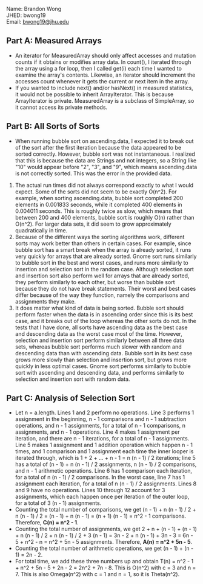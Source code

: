 Name: Brandon Wong  
JHED: bwong19  
Email: bwong19@jhu.edu  

## Part A: Measured Arrays

* An iterator for MeasuredArray should only affect accesses and mutation counts if it obtains or modifies array data. In count(), I iterated through the array using a for loop, then I called get(i) each time I wanted to examine the array's contents. Likewise, an iterator should increment the accesses count whenever it gets the current or next item in the array.
* If you wanted to include next() and/or hasNext() in measured statistics, it would not be possible to inherit ArrayIterator. This is because ArrayIterator is private. MeasuredArray is a subclass of SimpleArray, so it cannot access its private methods.


## Part B: All Sorts of Sorts

* When running bubble sort on ascending.data, I expected it to break out of the sort after the first iteration because the data appeared to be sorted correctly. However, bubble sort was not instantaneous. I realized that this is because the data are Strings and not integers, so a String like "10" would appear before "2", "3", and "9", which means ascending.data is not correctly sorted. This was the error in the provided data.

1. The actual run times did not always correspond exactly to what I would expect. Some of the sorts did not seem to be exactly O(n^2). For example, when sorting ascending.data, bubble sort completed 200 elements in 0.001833 seconds, while it completed 400 elements in 0.004011 seconds. This is roughly twice as slow, which means that between 200 and 400 elements, bubble sort is roughly O(n) rather than O(n^2). For larger data sets, it did seem to grow approximately quadratically in time.
2. Because of the different ways the sorting algorithms work, different sorts may work better than others in certain cases. For example, since bubble sort has a smart break when the array is already sorted, it runs very quickly for arrays that are already sorted. Gnome sort runs similarly to bubble sort in the best and worst cases, and runs more similarly to insertion and selection sort in the random case. Although selection sort and insertion sort also perform well for arrays that are already sorted, they perform similarly to each other, but worse than bubble sort because they do not have break statements. Their worst and best cases differ because of the way they function, namely the comparisons and assignments they make.
3. It does matter what kind of data is being sorted. Bubble sort should perform faster when the data is in ascending order since this is its best case, and it breaks out of the loop whereas the other sorts do not. In the tests that I have done, all sorts have ascending data as the best case and descending data as the worst case most of the time. However, selection and insertion sort perform similarly between all three data sets, whereas bubble sort performs much slower with random and descending data than with ascending data. Bubble sort in its best case grows more slowly than selection and insertion sort, but grows more quickly in less optimal cases. Gnome sort performs similarly to bubble sort with ascending and descending data, and performs similarly to selection and insertion sort with random data.


## Part C: Analysis of Selection Sort

* Let n = a.length. Lines 1 and 2 perform no operations. Line 3 performs 1 assignment in the beginning, n - 1 comparisons and n - 1 subtraction operations, and n - 1 assignments, for a total of n - 1 comparisons, n assignments, and n - 1 operations. Line 4 makes 1 assignment per iteration, and there are n - 1 iterations, for a total of n - 1 assignments. Line 5 makes 1 assignment and 1 addition operation which happen n - 1 times, and 1 comparison and 1 assignment each time the inner looper is iterated through, which is 1 + 2 + ... + n - 1 = n (n - 1) / 2 iterations; line 5 has a total of (n - 1) + n (n - 1) / 2 assignments, n (n - 1) / 2 comparisons, and n - 1 arithmetic operations. Line 6 has 1 comparison each iteration, for a total of n (n - 1) / 2 comparisons. In the worst case, line 7 has 1 assignment each iteration, for a total of n (n - 1) / 2 assignments. Lines 8 and 9 have no operations. Lines 10 through 12 account for 3 assignments, which each happen once per iteration of the outer loop, for a total of 3 (n - 1) assignments.
* Counting the total number of comparisons, we get (n - 1) + n (n - 1) / 2 + n (n - 1) / 2 = (n - 1) + n (n - 1) = (n + 1) (n - 1) = n^2 - 1 comparisons. Therefore, **C(n) = n^2 - 1**.
* Counting the total number of assignments, we get 2 + n + (n - 1) + (n - 1) + n (n - 1) / 2 + n (n - 1) / 2 + 3 (n - 1) = 3n - 2 + n (n - 1) + 3n - 3 = 6n - 5 + n^2 - n = n^2 + 5n - 5 assignments. Therefore, **A(n) = n^2 + 5n - 5**.
* Counting the total number of arithmetic operations, we get (n - 1) + (n - 1) = 2n - 2.
* For total time, we add these three numbers up and obtain T(n) = n^2 - 1 + n^2 + 5n - 5 + 2n - 2 = 2n^2 + 7n - 8. This is O(n^2) with c = 3 and n = 7. This is also Omega(n^2) with c = 1 and n = 1, so it is Theta(n^2).
